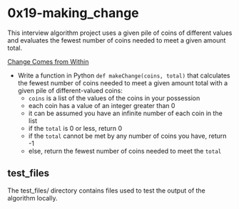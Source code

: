 # 0x19-making_change

This interview algorithm project uses a given pile of coins of different values and evaluates the fewest number of coins needed to meet a given amount total.

[Change Comes from Within](/0x19-making_change/0-making_change.py)

* Write a function in Python `def makeChange(coins, total)` that calculates the fewest number of coins needed to meet a given amount total with a given pile of different-valued coins:
  * `coins` is a list of the values of the coins in your possession
  * each coin has a value of an integer greater than 0
  * it can be assumed you have an infinite number of each coin in the list
  * if the `total` is 0 or less, return 0
  * if the `total` cannot be met by any number of coins you have, return -1
  * else, return the fewest number of coins needed to meet the `total`

## test_files

The test_files/ directory contains files used to test the output of the algorithm locally.
